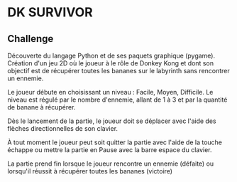 # DK SURVIVOR

## Challenge

Découverte du langage Python et de ses paquets graphique (pygame).
Création d'un jeu 2D où le joueur à le rôle de Donkey Kong et dont son objectif
est de récupérer toutes les bananes sur le labyrinth sans rencontrer un ennemie.

Le joueur débute en choisissant un niveau : Facile, Moyen, Difficile.
Le niveau est régulé par le nombre d'ennemie, allant de 1 à 3 et par la quantité 
de banane à récupérer.

Dès le lancement de la partie, le joueur doit se déplacer avec l'aide des flèches
directionnelles de son clavier. 

À tout moment le joueur peut soit quitter la partie avec l'aide de la touche échappe
ou mettre la partie en Pause avec la barre espace du clavier.

La partie prend fin lorsque le joueur rencontre un ennemie (défaite) ou lorsqu'il 
réussit à récupérer toutes les bananes (victoire)
